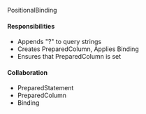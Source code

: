 PositionalBinding

#### Responsibilities
* Appends "?" to query strings
* Creates PreparedColumn, Applies Binding
* Ensures that PreparedColumn is set

#### Collaboration
* PreparedStatement
* PreparedColumn
* Binding
